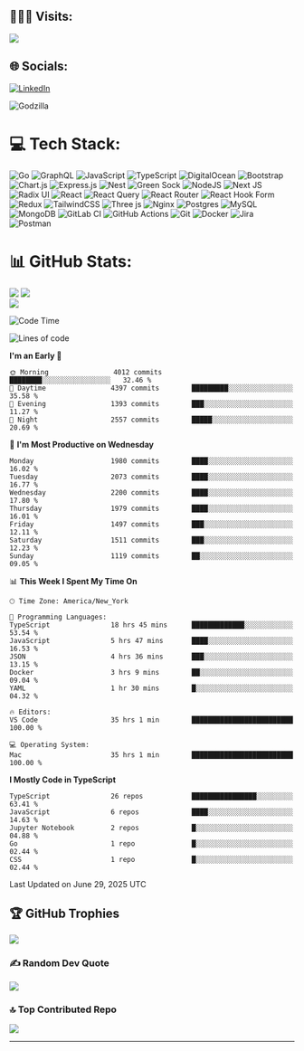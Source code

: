 
## 🧑🏼‍💻 Visits:
[![](https://visitcount.itsvg.in/api?id=aliwarraich007&icon=10&color=9)](https://visitcount.itsvg.in)
## 🌐 Socials:
[![LinkedIn](https://img.shields.io/badge/LinkedIn-%230077B5.svg?logo=linkedin&logoColor=white)](https://linkedin.com/in/https://www.linkedin.com/in/muhammad-a-1570b622c/)

![Godzilla](https://media3.giphy.com/media/v1.Y2lkPTc5MGI3NjExODk5bTFiYmY5dWV3bDVpcGk1dm5yejhlZmIxbWdzOGxtdXIwZXE5YyZlcD12MV9pbnRlcm5hbF9naWZfYnlfaWQmY3Q9Zw/CJ6jhaSlBg62RimMnT/giphy.webp)

# 💻 Tech Stack:
![Go](https://img.shields.io/badge/go-%2300ADD8.svg?style=flat&logo=go&logoColor=white) ![GraphQL](https://img.shields.io/badge/-GraphQL-E10098?style=flat&logo=graphql&logoColor=white) ![JavaScript](https://img.shields.io/badge/javascript-%23323330.svg?style=flat&logo=javascript&logoColor=%23F7DF1E) ![TypeScript](https://img.shields.io/badge/typescript-%23007ACC.svg?style=flat&logo=typescript&logoColor=white) ![DigitalOcean](https://img.shields.io/badge/DigitalOcean-%230167ff.svg?style=flat&logo=digitalOcean&logoColor=white) ![Bootstrap](https://img.shields.io/badge/bootstrap-%238511FA.svg?style=flat&logo=bootstrap&logoColor=white) ![Chart.js](https://img.shields.io/badge/chart.js-F5788D.svg?style=flat&logo=chart.js&logoColor=white) ![Express.js](https://img.shields.io/badge/express.js-%23404d59.svg?style=flat&logo=express&logoColor=%2361DAFB) ![Nest](https://img.shields.io/badge/Nest.js-%23E0234E.svg?logo=nestjs&logoColor=white) ![Green Sock](https://img.shields.io/badge/green%20sock-88CE02?style=flat&logo=greensock&logoColor=white) ![NodeJS](https://img.shields.io/badge/node.js-6DA55F?style=flat&logo=node.js&logoColor=white) ![Next JS](https://img.shields.io/badge/Next-black?style=flat&logo=next.js&logoColor=white) ![Radix UI](https://img.shields.io/badge/radix%20ui-161618.svg?style=flat&logo=radix-ui&logoColor=white) ![React](https://img.shields.io/badge/react-%2320232a.svg?style=flat&logo=react&logoColor=%2361DAFB) ![React Query](https://img.shields.io/badge/-React%20Query-FF4154?style=flat&logo=react%20query&logoColor=white) ![React Router](https://img.shields.io/badge/React_Router-CA4245?style=flat&logo=react-router&logoColor=white) ![React Hook Form](https://img.shields.io/badge/React%20Hook%20Form-%23EC5990.svg?style=flat&logo=reacthookform&logoColor=white) ![Redux](https://img.shields.io/badge/redux-%23593d88.svg?style=flat&logo=redux&logoColor=white) ![TailwindCSS](https://img.shields.io/badge/tailwindcss-%2338B2AC.svg?style=flat&logo=tailwind-css&logoColor=white) ![Three js](https://img.shields.io/badge/threejs-black?style=flat&logo=three.js&logoColor=white) ![Nginx](https://img.shields.io/badge/nginx-%23009639.svg?style=flat&logo=nginx&logoColor=white) ![Postgres](https://img.shields.io/badge/postgres-%23316192.svg?style=flat&logo=postgresql&logoColor=white) ![MySQL](https://img.shields.io/badge/mysql-4479A1.svg?style=flat&logo=mysql&logoColor=white) ![MongoDB](https://img.shields.io/badge/MongoDB-%234ea94b.svg?style=flat&logo=mongodb&logoColor=white) ![GitLab CI](https://img.shields.io/badge/gitlab%20CI-%23181717.svg?style=flat&logo=gitlab&logoColor=white) ![GitHub Actions](https://img.shields.io/badge/github%20actions-%232671E5.svg?style=flat&logo=githubactions&logoColor=white) ![Git](https://img.shields.io/badge/git-%23F05033.svg?style=flat&logo=git&logoColor=white) ![Docker](https://img.shields.io/badge/docker-%230db7ed.svg?style=flat&logo=docker&logoColor=white) ![Jira](https://img.shields.io/badge/jira-%230A0FFF.svg?style=flat&logo=jira&logoColor=white) ![Postman](https://img.shields.io/badge/Postman-FF6C37?style=flat&logo=postman&logoColor=white)
# 📊 GitHub Stats:
![](https://github-readme-stats.vercel.app/api?username=aliwarraich007&theme=dark&hide_border=false&include_all_commits=true&count_private=true)
![](https://github-readme-streak-stats.herokuapp.com/?user=aliwarraich007&theme=dark&hide_border=false)<br/>
![](https://github-readme-stats.vercel.app/api/top-langs/?username=aliwarraich007&theme=dark&hide_border=false&include_all_commits=true&count_private=true&layout=compact)


<!--START_SECTION:waka-->
![Code Time](http://img.shields.io/badge/Code%20Time-1%2C244%20hrs%2025%20mins-blue)

![Lines of code](https://img.shields.io/badge/From%20Hello%20World%20I%27ve%20Written-8.8%20million%20lines%20of%20code-blue)

**I'm an Early 🐤** 

```text
🌞 Morning                4012 commits        ████████░░░░░░░░░░░░░░░░░   32.46 % 
🌆 Daytime                4397 commits        █████████░░░░░░░░░░░░░░░░   35.58 % 
🌃 Evening                1393 commits        ███░░░░░░░░░░░░░░░░░░░░░░   11.27 % 
🌙 Night                  2557 commits        █████░░░░░░░░░░░░░░░░░░░░   20.69 % 
```
📅 **I'm Most Productive on Wednesday** 

```text
Monday                   1980 commits        ████░░░░░░░░░░░░░░░░░░░░░   16.02 % 
Tuesday                  2073 commits        ████░░░░░░░░░░░░░░░░░░░░░   16.77 % 
Wednesday                2200 commits        ████░░░░░░░░░░░░░░░░░░░░░   17.80 % 
Thursday                 1979 commits        ████░░░░░░░░░░░░░░░░░░░░░   16.01 % 
Friday                   1497 commits        ███░░░░░░░░░░░░░░░░░░░░░░   12.11 % 
Saturday                 1511 commits        ███░░░░░░░░░░░░░░░░░░░░░░   12.23 % 
Sunday                   1119 commits        ██░░░░░░░░░░░░░░░░░░░░░░░   09.05 % 
```


📊 **This Week I Spent My Time On** 

```text
🕑︎ Time Zone: America/New_York

💬 Programming Languages: 
TypeScript               18 hrs 45 mins      █████████████░░░░░░░░░░░░   53.54 % 
JavaScript               5 hrs 47 mins       ████░░░░░░░░░░░░░░░░░░░░░   16.53 % 
JSON                     4 hrs 36 mins       ███░░░░░░░░░░░░░░░░░░░░░░   13.15 % 
Docker                   3 hrs 9 mins        ██░░░░░░░░░░░░░░░░░░░░░░░   09.04 % 
YAML                     1 hr 30 mins        █░░░░░░░░░░░░░░░░░░░░░░░░   04.32 % 

🔥 Editors: 
VS Code                  35 hrs 1 min        █████████████████████████   100.00 % 

💻 Operating System: 
Mac                      35 hrs 1 min        █████████████████████████   100.00 % 
```

**I Mostly Code in TypeScript** 

```text
TypeScript               26 repos            ████████████████░░░░░░░░░   63.41 % 
JavaScript               6 repos             ████░░░░░░░░░░░░░░░░░░░░░   14.63 % 
Jupyter Notebook         2 repos             █░░░░░░░░░░░░░░░░░░░░░░░░   04.88 % 
Go                       1 repo              █░░░░░░░░░░░░░░░░░░░░░░░░   02.44 % 
CSS                      1 repo              █░░░░░░░░░░░░░░░░░░░░░░░░   02.44 % 
```




 Last Updated on June 29, 2025 UTC
<!--END_SECTION:waka-->

## 🏆 GitHub Trophies
![](https://github-profile-trophy.vercel.app/?username=aliwarraich007&theme=default&no-frame=false&no-bg=true&margin-w=4)

### ✍️ Random Dev Quote
![](https://quotes-github-readme.vercel.app/api?type=horizontal&theme=radical)

### 🔝 Top Contributed Repo
![](https://github-contributor-stats.vercel.app/api?username=aliwarraich007&limit=5&theme=dark&combine_all_yearly_contributions=true)

---
